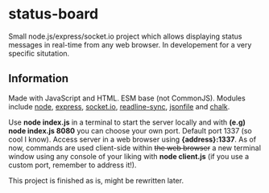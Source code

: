 # status-board
Small node.js/express/socket.io project which allows displaying status messages in real-time from any web browser. In developement for a very specific situtation.

## Information
Made with JavaScript and HTML. ESM base (not CommonJS).
Modules include [node](https://www.npmjs.com/package/node), [express](https://www.npmjs.com/package/express), [socket.io](https://www.npmjs.com/package/socket.io), [readline-sync](https://www.npmjs.com/package/readline-sync), [jsonfile](https://www.npmjs.com/package/jsonfile) and [chalk](https://www.npmjs.com/package/chalk).

Use **node index.js** in a terminal to start the server locally and with **(e.g) node index.js 8080** you can choose your own port. Default port 1337 (so cool I know).
Access server in a web browser using **{address}:1337**.
As of now, commands are used client-side within ~~the web browser~~ a new terminal window using any console of your liking with **node client.js** (if you use a custom port, remember to address it!).

This project is finished as is, might be rewritten later.
